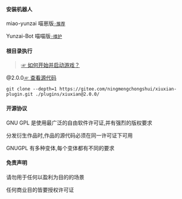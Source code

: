 #### 安装机器人

miao-yunzai 喵崽版[`☞推荐`](https://gitee.com/yoimiya-kokomi/Miao-Yunzai)

Yunzai-Bot 喵喵版[`☞维护`](https://gitee.com/yoimiya-kokomi/Yunzai-Bot)

#### 根目录执行

> [☞ 如何开始并启动游戏？](./README_admin.md)

@2.0.0[☞ 查看源代码](https://gitee.com/ningmengchongshui/xiuxian-plugin/tree/main)

```
git clone --depth=1 https://gitee.com/ningmengchongshui/xiuxian-plugin.git ./plugins/xiuxian@2.0.0/
```

#### 开源协议

GNU GPL 是使用最广泛的自由软件许可证,并有强烈的版权要求

分发衍生作品时,作品的源代码必须在同一许可证下可用

GNUGPL 有多种变体,每个变体都有不同的要求

#### 免责声明

请勿用于任何以盈利为目的的场景

任何商业目的皆要授权许可证
